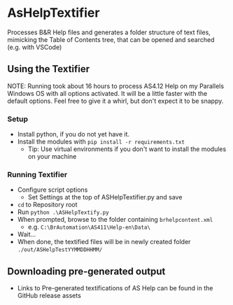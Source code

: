 # AsHelpTextifier
Processes B&R Help files and generates a folder structure of text files, mimicking the Table of Contents tree, that can be opened and searched (e.g. with VSCode)


## Using the Textifier

NOTE: Running took about 16 hours to process AS4.12 Help on my Parallels Windows OS with all options activated. It will be a little faster with the default options. Feel free to give it a whirl, but don't expect it to be snappy.

### Setup

- Install python, if you do not yet have it. 
- Install the modules with `pip install -r requirements.txt`
    - Tip: Use virtual environments if you don't want to install the modules on your machine


### Running Textifier
- Configure script options
    - Set Settings at the top of ASHelpTextifier.py and save
- `cd` to Repository root
- Run `python .\ASHelpTextify.py`
- When prompted, browse to the folder containing `brhelpcontent.xml`
    - e.g. `C:\BrAutomation\AS411\Help-en\Data\`
- Wait...
- When done, the textified files will be in newly created folder `./out/ASHelpTestYYMMDDHHMM/`


## Downloading pre-generated output
- Links to Pre-generated textifications of AS Help can be found in the GitHub release assets